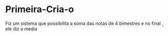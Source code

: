 # Primeira-Cria-o
Fiz um sistema que possibilita a soma das notas de 4 bimestres e no final , ele diz a media 
